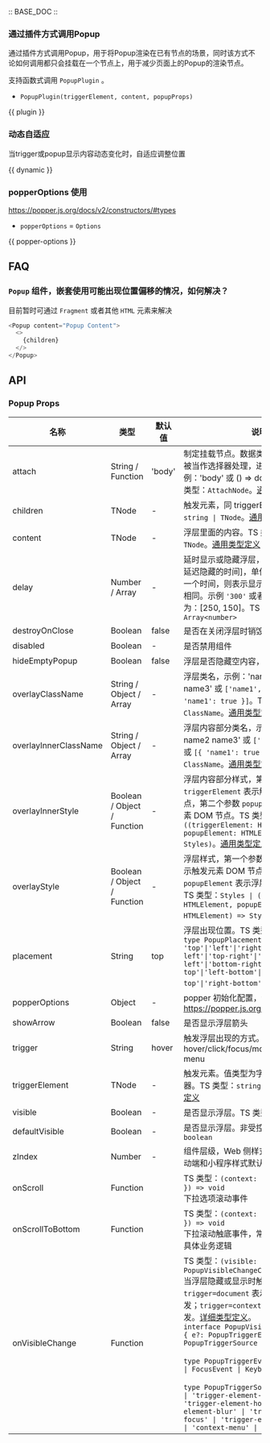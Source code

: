 :: BASE_DOC ::

### 通过插件方式调用Popup

通过插件方式调用Popup，用于将Popup渲染在已有节点的场景，同时该方式不论如何调用都只会挂载在一个节点上，用于减少页面上的Popup的渲染节点。

支持函数式调用 `PopupPlugin` 。
- `PopupPlugin(triggerElement, content, popupProps)`

{{ plugin }}

### 动态自适应

当trigger或popup显示内容动态变化时，自适应调整位置

{{ dynamic }}

### popperOptions 使用

https://popper.js.org/docs/v2/constructors/#types

- `popperOptions` = `Options`

{{ popper-options }}

## FAQ

### `Popup` 组件，嵌套使用可能出现位置偏移的情况，如何解决？

目前暂时可通过 `Fragment` 或者其他 `HTML` 元素来解决

```js
<Popup content="Popup Content">
  <>
    {children}
  </>
</Popup>
```

## API
### Popup Props

名称 | 类型 | 默认值 | 说明 | 必传
-- | -- | -- | -- | --
attach | String / Function | 'body' | 制定挂载节点。数据类型为 String 时，会被当作选择器处理，进行节点查询。示例：'body' 或 () => document.body。TS 类型：`AttachNode`。[通用类型定义](https://github.com/Tencent/tdesign-react/blob/develop/src/common.ts) | N
children | TNode | - | 触发元素，同 triggerElement。TS 类型：`string \| TNode`。[通用类型定义](https://github.com/Tencent/tdesign-react/blob/develop/src/common.ts) | N
content | TNode | - | 浮层里面的内容。TS 类型：`string \| TNode`。[通用类型定义](https://github.com/Tencent/tdesign-react/blob/develop/src/common.ts) | N
delay | Number / Array | - | 延时显示或隐藏浮层，[延迟显示的时间，延迟隐藏的时间]，单位：毫秒。如果只有一个时间，则表示显示和隐藏的延迟时间相同。示例 `'300'` 或者 `[200, 200]`。默认为：[250, 150]。TS 类型：`number \| Array<number>` | N
destroyOnClose | Boolean | false | 是否在关闭浮层时销毁浮层 | N
disabled | Boolean | - | 是否禁用组件 | N
hideEmptyPopup | Boolean | false | 浮层是否隐藏空内容，默认不隐藏 | N
overlayClassName | String / Object / Array | - | 浮层类名，示例：'name1 name2 name3' 或 `['name1', 'name2']` 或 `[{ 'name1': true }]`。TS 类型：`ClassName`。[通用类型定义](https://github.com/Tencent/tdesign-react/blob/develop/src/common.ts) | N
overlayInnerClassName | String / Object / Array | - | 浮层内容部分类名，示例：'name1 name2 name3' 或 `['name1', 'name2']` 或 `[{ 'name1': true }]`。TS 类型：`ClassName`。[通用类型定义](https://github.com/Tencent/tdesign-react/blob/develop/src/common.ts) | N
overlayInnerStyle | Boolean / Object / Function | - | 浮层内容部分样式，第一个参数 `triggerElement` 表示触发元素 DOM 节点，第二个参数 `popupElement` 表示浮层元素 DOM 节点。TS 类型：`Styles \| ((triggerElement: HTMLElement, popupElement: HTMLElement) => Styles)`。[通用类型定义](https://github.com/Tencent/tdesign-react/blob/develop/src/common.ts) | N
overlayStyle | Boolean / Object / Function | - | 浮层样式，第一个参数 `triggerElement` 表示触发元素 DOM 节点，第二个参数 `popupElement` 表示浮层元素 DOM 节点。TS 类型：`Styles \| ((triggerElement: HTMLElement, popupElement: HTMLElement) => Styles)`。[通用类型定义](https://github.com/Tencent/tdesign-react/blob/develop/src/common.ts) | N
placement | String | top | 浮层出现位置。TS 类型：`PopupPlacement` `type PopupPlacement = 'top'\|'left'\|'right'\|'bottom'\|'top-left'\|'top-right'\|'bottom-left'\|'bottom-right'\|'left-top'\|'left-bottom'\|'right-top'\|'right-bottom'`。[详细类型定义](https://github.com/Tencent/tdesign-react/blob/develop/src/popup/type.ts) | N
popperOptions | Object | - | popper 初始化配置，详情参考 https://popper.js.org/docs/ | N
showArrow | Boolean | false | 是否显示浮层箭头 | N
trigger | String | hover | 触发浮层出现的方式。可选项：hover/click/focus/mousedown/context-menu | N
triggerElement | TNode | - | 触发元素。值类型为字符串表示元素选择器。TS 类型：`string \| TNode`。[通用类型定义](https://github.com/Tencent/tdesign-react/blob/develop/src/common.ts) | N
visible | Boolean | - | 是否显示浮层。TS 类型：`boolean` | N
defaultVisible | Boolean | - | 是否显示浮层。非受控属性。TS 类型：`boolean` | N
zIndex | Number | - | 组件层级，Web 侧样式默认为 5500，移动端和小程序样式默认为 1500 | N
onScroll | Function |  | TS 类型：`(context: { e: WheelEvent }) => void`<br/>下拉选项滚动事件 | N
onScrollToBottom | Function |  | TS 类型：`(context: { e: WheelEvent }) => void`<br/>下拉滚动触底事件，常用于滚动到底执行具体业务逻辑 | N
onVisibleChange | Function |  | TS 类型：`(visible: boolean, context: PopupVisibleChangeContext) => void`<br/>当浮层隐藏或显示时触发，`trigger=document` 表示点击非浮层元素触发；`trigger=context-menu` 表示右击触发。[详细类型定义](https://github.com/Tencent/tdesign-react/blob/develop/src/popup/type.ts)。<br/>`interface PopupVisibleChangeContext { e?: PopupTriggerEvent; trigger?: PopupTriggerSource }`<br/><br/>`type PopupTriggerEvent = MouseEvent \| FocusEvent \| KeyboardEvent`<br/><br/>`type PopupTriggerSource = 'document' \| 'trigger-element-click' \| 'trigger-element-hover' \| 'trigger-element-blur' \| 'trigger-element-focus' \| 'trigger-element-mousedown' \| 'context-menu' \| 'keydown-esc'`<br/> | N
